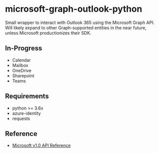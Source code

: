 # microsoft-graph-outlook-python
Small wrapper to interact with Outlook 365 using the Microsoft Graph API.
Will likely expand to other Graph-supported entities in the near future, unless Microsoft productionizes their SDK. 

## In-Progress
- Calendar
- Mailbox
- OneDrive
- Sharepoint
- Teams

## Requirements
- python >= 3.6x
- azure-identity
- requests

## Reference
- [Microsoft v1.0 API Reference](https://learn.microsoft.com/en-us/graph/api/overview?view=graph-rest-1.0&preserve-view=true)
